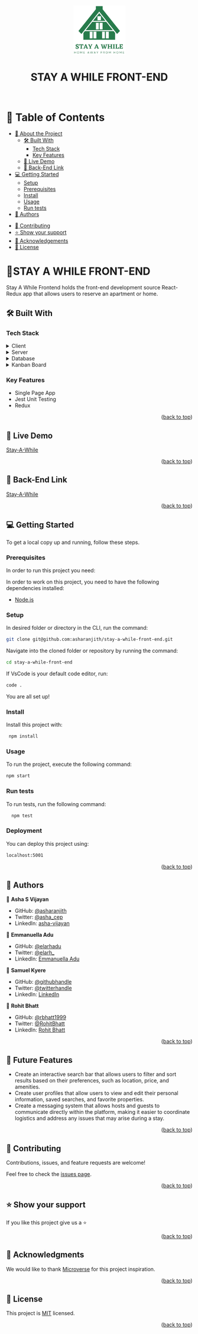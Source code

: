 <a name="readme-top" align="center"></a>

<div align="center">
  <img src="./src/assets/images/logo.png" alt="logo" width="140"  height="auto" />
  <br/>

<div align="center">
  <h1>STAY A WHILE FRONT-END</h1>
  <br/>

</div>
</div>

<!-- TABLE OF CONTENTS -->

# 📗 Table of Contents

- [📖 About the Project](#about-project)
  - [🛠 Built With](#built-with)
    - [Tech Stack](#tech-stack)
    - [Key Features](#key-features)
  - [🚀 Live Demo](#live-demo)
  - [🚀 Back-End Link](#back-end)
- [💻 Getting Started](#getting-started)
  - [Setup](#setup)
  - [Prerequisites](#prerequisites)
  - [Install](#install)
  - [Usage](#usage)
  - [Run tests](#run-tests)
- [👥 Authors](#authors)
<!-- - [🔭 Future Features](#future-features) -->
- [🤝 Contributing](#contributing)
- [⭐️ Show your support](#support)
- [🙏 Acknowledgements](#acknowledgements)
- [📝 License](#license)

<!-- PROJECT DESCRIPTION -->

# 🏡STAY A WHILE FRONT-END <a name="about-project"></a>
Stay A While Frontend holds the front-end development source React-Redux app that allows users to reserve an apartment or home.

## 🛠 Built With <a name="built-with"></a>

### Tech Stack <a name="tech-stack"></a>

<details>
  <summary>Client</summary>
  <ul>
    <li>HTML</li>
    <li>CSS</li>
    <li>Javascript</li>
  </ul>
</details>

<details>
  <summary>Server</summary>
  <ul>
    <li><a href="https://react.dev/">React-Redux</a></li>
  </ul>
</details>

<details>
  <summary>Database</summary>
  <ul>
    <li><a href="https://www.postgresql.org/">PostgreSQL</a></li>
  </ul>
</details>


<details>
  <summary>Kanban Board</summary>  
  <ul>
    <li><a href="https://github.com/users/asharanjith/projects/5/views/2">Project link</a></li>
    <li>
      <img src="./src/assets/images/initial.png" alt="diagram"  height="auto" />
    </li>
    <li>We are a team of four members <a href="https://github.com/asharanjith">Asha </a>,
    <a href="https://github.com/elarhadu">Emmanuella </a>,<a href="https://github.com/admirerbrown">Samuel </a> and <a href="https://github.com/rbhatt1999">Rohit</a> </li>   
 </ul>
</details>

<!-- Features -->

### Key Features <a name="key-features"></a>
 - Single Page App
 - Jest Unit Testing
 - Redux


<p align="right">(<a href="#readme-top">back to top</a>)</p>

<!-- LIVE DEMO -->
## 🚀 Live Demo <a name="live-demo"></a>
[Stay-A-While](https://stay-a-while-front-end.vercel.app/)

<p align="right">(<a href="#readme-top">back to top</a>)</p>

## 🚀 Back-End Link <a name="back-end"></a>
[Stay-A-While](https://github.com/asharanjith/stay-a-while-back-end)

<p align="right">(<a href="#readme-top">back to top</a>)</p>

<!-- GETTING STARTED -->

## 💻 Getting Started <a name="getting-started"></a>

To get a local copy up and running, follow these steps.

### Prerequisites
In order to run this project you need:

In order to work on this project, you need to have the following dependencies installed:

- <a href="https://nodejs.org/en">Node.js</a>

### Setup
In desired folder or directory in the CLI, run the command:

```sh
git clone git@github.com:asharanjith/stay-a-while-front-end.git
```

Navigate into the cloned folder or repository by running the command:
```sh
cd stay-a-while-front-end
```

If VsCode is your default code editor, run:
```sh
code .
```

You are all set up!
### Install

Install this project with:

```sh
 npm install
``` 
### Usage

To run the project, execute the following command:

```sh
npm start
```

### Run tests

To run tests, run the following command:

```sh
  npm test
```
 ### Deployment

You can deploy this project using:

```sh
localhost:5001
```  

<p align="right">(<a href="#readme-top">back to top</a>)</p>

<!-- AUTHORS -->

## 👥 Authors <a name="authors"></a>
👤  **Asha S Vijayan**

- GitHub: [@asharanjith](https://github.com/asharanjith)
- Twitter: [@asha_cep](https://twitter.com/asha_cep)
- LinkedIn: [asha-vijayan](www.linkedin.com/in/ashavijayan)

👤 **Emmanuella Adu**

- GitHub: [@elarhadu](https://github.com/elarhadu)
- Twitter: [@elarh\_](https://twitter.com/elarh_)
- LinkedIn: [Emmanuella Adu](https://linkedin.com/in/emmanuella-adu)

👤 **Samuel Kyere**
 - GitHub: [@githubhandle](https://github.com/admirerbrown)
 - Twitter: [@twitterhandle](https://twitter.com/brown_admirer)
 - LinkedIn: [LinkedIn](https://www.linkedin.com/in/samuel-ntow-kyere-5036741b4/)

👤 **Rohit Bhatt**

- GitHub: [@rbhatt1999](https://github.com/rbhatt1999)
- Twitter: [@RohitBhatt](https://twitter.com/Rohit_Bhatt_)
- LinkedIn: [Rohit Bhatt](https://www.linkedin.com/in/rohitbhatt-dev/)


<p align="right">(<a href="#readme-top">back to top</a>)</p>

<!-- FUTURE FEATURES -->

## 🔭 Future Features <a name="future-features"></a>
- Create an interactive search bar that allows users to filter and sort results based on their preferences, such as location, price, and amenities.
- Create user profiles that allow users to view and edit their personal information, saved searches, and favorite properties.
- Create a messaging system that allows hosts and guests to communicate directly within the platform, making it easier to coordinate logistics and address any issues that may arise during a stay.


<p align="right">(<a href="#readme-top">back to top</a>)</p>

<!-- CONTRIBUTING -->

## 🤝 Contributing <a name="contributing"></a>

Contributions, issues, and feature requests are welcome!

Feel free to check the [issues page](https://github.com/asharanjith/stay-a-while-front-end/issues).

<p align="right">(<a href="#readme-top">back to top</a>)</p>

<!-- SUPPORT -->

## ⭐️ Show your support <a name="support"></a>

If you like this project give us a ⭐

<p align="right">(<a href="#readme-top">back to top</a>)</p>

<!-- ACKNOWLEDGEMENTS -->

## 🙏 Acknowledgments <a name="acknowledgements"></a>

We would like to thank [Microverse](https://github.com/microverseinc) for this project inspiration.

<p align="right">(<a href="#readme-top">back to top</a>)</p>

<!-- LICENSE -->

## 📝 License <a name="license"></a>

This project is [MIT](./LICENSE) licensed.


<p align="right">(<a href="#readme-top">back to top</a>)</p>
